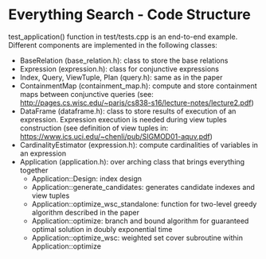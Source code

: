 # Everything Search - Code Structure

test_application() function in test/tests.cpp is an end-to-end example. Different components are implemented in the following classes:
- BaseRelation (base_relation.h): class to store the base relations
- Expression (expression.h): class for conjunctive expressions
- Index, Query, ViewTuple, Plan (query.h): same as in the paper
- ContainmentMap (containment_map.h): compute and store containment maps between conjunctive queries (see: http://pages.cs.wisc.edu/~paris/cs838-s16/lecture-notes/lecture2.pdf)
- DataFrame (dataframe.h): class to store results of execution of an expression. Expression execution is needed during view tuples construction (see definition of view tuples in: https://www.ics.uci.edu/~chenli/pub/SIGMOD01-aquv.pdf)
- CardinalityEstimator (expression.h): compute cardinalities of variables in an expression
- Application (application.h): over arching class that brings everything together
	* Application::Design: index design
	* Application::generate_candidates: generates candidate indexes and view tuples
	* Application::optimize_wsc_standalone: function for two-level greedy algorithm described in the paper
	* Application::optimize: branch and bound algorithm for guaranteed optimal solution in doubly exponential time
	* Application::optimize_wsc: weighted set cover subroutine within Application::optimize
